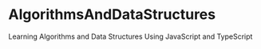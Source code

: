 # AlgorithmsAndDataStructures
Learning Algorithms and Data Structures Using JavaScript and TypeScript
